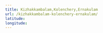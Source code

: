 ```yaml
---
title: Kizhakkambalam,Kolenchery,Ernakulam
url: /kizhakkambalam-kolenchery-ernakulam/
latitude: 
longitude: 
---
```

